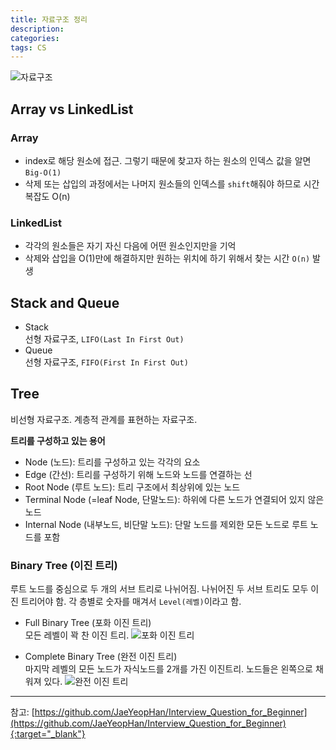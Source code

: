```yaml
---
title: 자료구조 정리
description: 
categories: 
tags: CS
---
```


![자료구조](https://fiverr-res.cloudinary.com/images/t_main1,q_auto,f_auto/gigs/111350990/original/d1393a98f9b54daeec7dabc55b2a799f9af1423b/code-your-data-structure-java-cpp-projects-and-assignments-for-you.jpg)

## Array vs LinkedList

### Array

* index로 해당 원소에 접근. 그렇기 때문에 찾고자 하는 원소의 인덱스 값을 알면 `Big-O(1)`
* 삭제 또는 삽입의 과정에서는 나머지 원소들의 인덱스를 `shift`해줘야 하므로 시간복잡도 O(n)

### LinkedList

* 각각의 원소들은 자기 자신 다음에 어떤 원소인지만을 기억
* 삭제와 삽입을 O(1)만에 해결하지만 원하는 위치에 하기 위해서 찾는 시간 `O(n)` 발생

## Stack and Queue

* Stack  
  선형 자료구조, `LIFO(Last In First Out)`
* Queue  
  선형 자료구조, `FIFO(First In First Out)`

## Tree

비선형 자료구조. 계층적 관계를 표현하는 자료구조.

**트리를 구성하고 있는 용어**
* Node (노드): 트리를 구성하고 있는 각각의 요소
* Edge (간선): 트리를 구성하기 위해 노드와 노드를 연결하는 선
* Root Node (루트 노드): 트리 구조에서 최상위에 있는 노드
* Terminal Node (=leaf Node, 단말노드): 하위에 다른 노드가 연결되어 있지 않은 노드
* Internal Node (내부노드, 비단말 노드): 단말 노드를 제외한 모든 노드로 루트 노드를 포함

### Binary Tree (이진 트리)

루트 노드를 중심으로 두 개의 서브 트리로 나뉘어짐. 나뉘어진 두 서브 트리도 모두 이진 트리어야 함. 각 층별로 숫자를 매겨서 `Level(레벨)`이라고 함.

* Full Binary Tree (포화 이진 트리)  
  모든 레벨이 꽉 찬 이진 트리.
  ![포화 이진 트리](https://mblogthumb-phinf.pstatic.net/20150928_132/yms9713_1443418661736U88PO_PNG/%BD%BD%B6%F3%C0%CC%B5%E52.PNG?type=w2)

* Complete Binary Tree (완전 이진 트리)  
  마지막 레벨의 모든 노드가 자식노드를 2개를 가진 이진트리. 노드들은 왼쪽으로 채워져 있다.
  ![완전 이진 트리](https://mblogthumb-phinf.pstatic.net/20150928_235/yms9713_1443418651125F2jjR_PNG/%BD%BD%B6%F3%C0%CC%B5%E51.PNG?type=w2)

---

참고: [https://github.com/JaeYeopHan/Interview_Question_for_Beginner](https://github.com/JaeYeopHan/Interview_Question_for_Beginner){:target="_blank"}